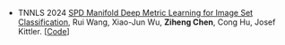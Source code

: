 - <span class="journal-badge">TNNLS 2024</span>
[SPD Manifold Deep Metric Learning for Image Set Classification](https://ieeexplore.ieee.org/stamp/stamp.jsp?tp=&arnumber=10467142),
Rui Wang, Xiao-Jun Wu, **Ziheng Chen**, Cong Hu, Josef Kittler.
[[Code](https://github.com/GitWR/SMDML.git)]